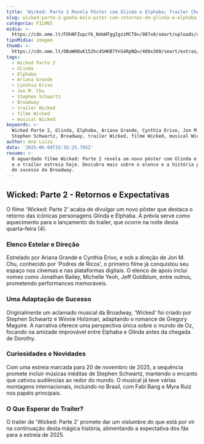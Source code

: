 ```yaml
---
title: 'Wicked: Parte 2 Revela Pôster com Glinda e Elphaba; Trailer Chega Hoje'
slug: wicked-parte-2-ganha-belo-pster-com-retornos-de-glinda-e-elphaba
categoria: FILMES
midia: >-
  https://cdn.ome.lt/FOhNFZupcYk_NdeWTggIgziMCT8=/987x0/smart/uploads/conteudo/fotos/OMELETE_CAPA_-_2025-06-04T120448.400.png
tipoMidia: imagem
thumb: >-
  https://cdn.ome.lt/OBaWH8uK152hc4SHKB7YnS4RpNQ=/480x360/smart/extras/conteudos/omelete_THUMB_-_2025-06-04T120458.996.png
tags:
  - Wicked Parte 2
  - Glinda
  - Elphaba
  - Ariana Grande
  - Cynthia Erivo
  - Jon M. Chu
  - Stephen Schwartz
  - Broadway
  - trailer Wicked
  - filme Wicked
  - musical Wicked
keywords: >-
  Wicked Parte 2, Glinda, Elphaba, Ariana Grande, Cynthia Erivo, Jon M. Chu,
  Stephen Schwartz, Broadway, trailer Wicked, filme Wicked, musical Wicked
author: Ana Luiza
data: '2025-06-04T15:35:25.705Z'
resumo: >-
  O aguardado filme Wicked: Parte 2 revela um novo pôster com Glinda e Elphaba,
  e o trailer estreia hoje. Descubra mais sobre o elenco e a história por trás
  do sucesso da Broadway.
---
```


## Wicked: Parte 2 - Retornos e Expectativas

<blockquote class="twitter-tweet"><a href="https://twitter.com/user/status/1930278696570560527"></a></blockquote>

O filme 'Wicked: Parte 2' acaba de divulgar um novo pôster que destaca o retorno das icônicas personagens Glinda e Elphaba. A prévia serve como aquecimento para o lançamento do trailer, que ocorre na noite desta quarta-feira (4).

### Elenco Estelar e Direção

Estrelado por Ariana Grande e Cynthia Erivo, e sob a direção de Jon M. Chu, conhecido por 'Podres de Ricos', o primeiro filme já conquistou seu espaço nos cinemas e nas plataformas digitais. O elenco de apoio inclui nomes como Jonathan Bailey, Michelle Yeoh, Jeff Goldblum, entre outros, prometendo performances memoráveis.

### Uma Adaptação de Sucesso

Originalmente um aclamado musical da Broadway, 'Wicked' foi criado por Stephen Schwartz e Winnie Holzman, adaptando o romance de Gregory Maguire. A narrativa oferece uma perspectiva única sobre o mundo de Oz, focando na amizade improvável entre Elphaba e Glinda antes da chegada de Dorothy.

### Curiosidades e Novidades

Com uma estreia marcada para 20 de novembro de 2025, a sequência promete incluir músicas inéditas de Stephen Schwartz, mantendo o encanto que cativou audiências ao redor do mundo. O musical já teve várias montagens internacionais, incluindo no Brasil, com Fabi Bang e Myra Ruiz nos papéis principais.

### O Que Esperar do Trailer?

O trailer de 'Wicked: Parte 2' promete dar um vislumbre do que está por vir na continuação desta mágica história, alimentando a expectativa dos fãs para a estreia de 2025.
